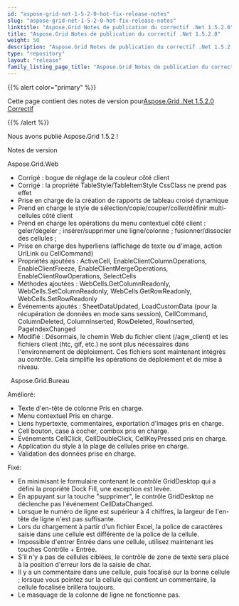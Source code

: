 ```yaml
---
id: "aspose-grid-net-1-5-2-0-hot-fix-release-notes"
slug: "aspose-grid-net-1-5-2-0-hot-fix-release-notes"
linktitle: "Aspose.Grid Notes de publication du correctif .Net 1.5.2.0"
title: "Aspose.Grid Notes de publication du correctif .Net 1.5.2.0"
weight: 50
description: "Aspose.Grid Notes de publication du correctif .Net 1.5.2.0 – the latest updates and fixes."
type: "repository"
layout: "release"
family_listing_page_title: "Aspose.Grid Notes de publication du correctif .Net 1.5.2.0"
---
```

{{% alert color="primary" %}} 

 Cette page contient des notes de version pour[Aspose.Grid .Net 1.5.2.0 Correctif](https://releases.aspose.com/cells/net/new-releases/aspose.grid-.net-1.5.2.0-hot-fix/)

{{% /alert %}} 

 Nous avons publié Aspose.Grid 1.5.2 !

 Notes de version

 Aspose.Grid.Web

- Corrigé : bogue de réglage de la couleur côté client
- Corrigé : la propriété TableStyle/TableItemStyle CssClass ne prend pas effet
- Prise en charge de la création de rapports de tableau croisé dynamique
- Prend en charge le style de sélection/copie/couper/coller/définir multi-cellules côté client
- Prend en charge les opérations du menu contextuel côté client : geler/dégeler ; insérer/supprimer une ligne/colonne ; fusionner/dissocier des cellules ;
- Prise en charge des hyperliens (affichage de texte ou d'image, action UrlLink ou CellCommand)
- Propriétés ajoutées : ActiveCell, EnableClientColumnOperations, EnableClientFreeze, EnableClientMergeOperations, EnableClientRowOperations, SelectCells
- Méthodes ajoutées : WebCells.GetColumnReadonly, WebCells.SetColumnReadonly, WebCells.GetRowReadonly, WebCells.SetRowReadonly
- Événements ajoutés : SheetDataUpdated, LoadCustomData (pour la récupération de données en mode sans session), CellCommand, ColumnDeleted, ColumnInserted, RowDeleted, RowInserted, PageIndexChanged
- Modifié : Désormais, le chemin Web du fichier client (/agw_client) et les fichiers client (htc, gif, etc.) ne sont plus nécessaires dans l'environnement de déploiement. Ces fichiers sont maintenant intégrés au contrôle. Cela simplifie les opérations de déploiement et de mise à niveau.

 ` `Aspose.Grid.Bureau

 Amélioré:

- Texte d'en-tête de colonne Pris en charge.
- Menu contextuel Pris en charge.
- Liens hypertexte, commentaires, exportation d'images pris en charge.
- Cell bouton, case à cocher, combox pris en charge.
- Événements CellClick, CellDoubleClick, CellKeyPressed pris en charge.
- Application du style à la plage de cellules prise en charge.
- Validation des données prise en charge.

 Fixé:

- En minimisant le formulaire contenant le contrôle GridDesktop qui a défini la propriété Dock Fill, une exception est levée.
- En appuyant sur la touche "supprimer", le contrôle GridDesktop ne déclenche pas l'événement CellDataChanged.
- Lorsque le numéro de ligne est supérieur à 4 chiffres, la largeur de l'en-tête de ligne n'est pas suffisante.
- Lors du chargement à partir d'un fichier Excel, la police de caractères saisie dans une cellule est différente de la police de la cellule.
- Impossible d'entrer Entrée dans une cellule, utilisez maintenant les touches Contrôle + Entrée.
- S'il n'y a pas de cellules ciblées, le contrôle de zone de texte sera placé à la position d'erreur lors de la saisie de char.
- Il y a un commentaire dans une cellule, puis focalisé sur la bonne cellule ; lorsque vous pointez sur la cellule qui contient un commentaire, la cellule focalisée brillera toujours.
- Le masquage de la colonne de ligne ne fonctionne pas.

